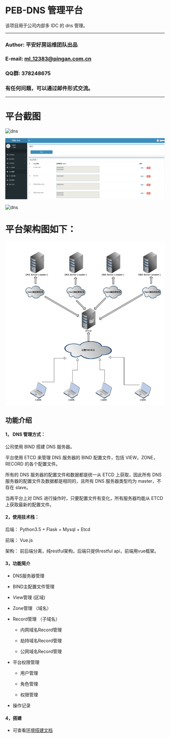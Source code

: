 PEB-DNS 管理平台
===========================
该项目用于公司内部多 IDC 的 dns 管理。
****
### Author: 平安好房运维团队出品
### E-mail: ml_12383@pingan.com.cn
### QQ群: 378248675
### 有任何问题，可以通过邮件形式交流。

****
# 平台截图

![dns](/docs/images/peb-dashbard.png "DNS 平台 Dashboard")

![dns](/docs/images/manage_view.png "DNS 平台 View 管理界面")

![dns](/docs/images/manage_zone.png "DNS 平台 Zone 管理界面")

# 平台架构图如下：

![dns](/docs/images/dns.jpg "DNS平台架构图")

功能介绍
------

#### 1， DNS 管理方式：

公司使用 BIND 搭建 DNS 服务器。

平台使用 ETCD 来管理 DNS 服务器的 BIND 配置文件，包括 VIEW，ZONE，RECORD 的各个配置文件。

所有的 DNS 服务器的配置文件和数据都是统一从 ETCD 上获取，因此所有 DNS 服务器的配置文件及数据都是相同的，且所有 DNS 服务器类型均为 master，不存在 slave。

当再平台上对 DNS 进行操作时，只要配置文件有变化，所有服务器均能从 ETCD 上获取最新的配置文件。

#### 2，使用技术栈：

后端： Python3.5 + Flask + Mysql + Etcd

前端： Vue.js

架构： 前后端分离，纯restful架构，后端只提供restful api，前端用vue框架。


#### 3，功能简介

* DNS服务器管理

* BIND主配置文件管理

* View管理 (区域)

* Zone管理 （域名）

* Record管理 （子域名）

    * 内网域名Record管理

    * 劫持域名Record管理

    * 公网域名Record管理

* 平台权限管理

    * 用户管理

    * 角色管理

    * 权限管理

* 操作记录


#### 4，搭建

* 可查看[环境搭建文档](docs/deploy.md)

